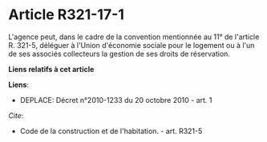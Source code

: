 # Article R321-17-1

L'agence peut, dans le cadre de la convention mentionnée au 11° de l'article R. 321-5, déléguer à l'Union d'économie sociale
pour le logement ou à l'un de ses associés collecteurs la gestion de ses droits de réservation.

**Liens relatifs à cet article**

**Liens**:

  - DEPLACE: Décret n°2010-1233 du 20 octobre 2010 - art. 1

_Cite_:

  - Code de la construction et de l'habitation. - art. R321-5

